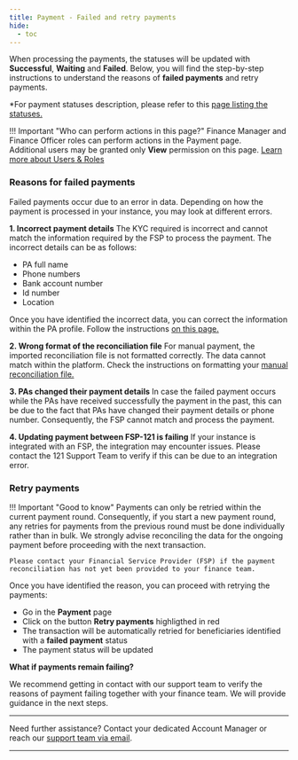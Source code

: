 ```yaml
---
title: Payment - Failed and retry payments
hide:
  - toc
---
```


When processing the payments, the statuses will be updated with **Successful**, **Waiting** and **Failed**.
Below, you will find the step-by-step instructions to understand the reasons of **failed payments** and retry payments.

*For payment statuses description, please refer to this [page listing the statuses.](./list-status-payment-page.md)

!!! Important "Who can perform actions in this page?"
    Finance Manager and Finance Officer roles can perform actions in the Payment page.  
    Additional users may be granted only **View** permission on this page. [Learn more about Users & Roles](../users/users-roles-page.md)

### Reasons for failed payments

Failed payments occur due to an error in data. Depending on how the payment is processed in your instance, you may look at different errors.

**1. Incorrect payment details**
    The KYC required is incorrect and cannot match the information required by the FSP to process the payment. The incorrect details can be as follows:

- PA full name
- Phone numbers
- Bank account number
- Id number
- Location

Once you have identified the incorrect data, you can correct the information within the PA profile. Follow the instructions [on this page.](../registration/edit-pa-profile.md)

**2. Wrong format of the reconciliation file**
    For manual payment, the imported reconciliation file is not formatted correctly. The data cannot match within the platform. Check the instructions on formatting your [manual reconciliation file.](./manual-payment-reconciliation.md)

**3. PAs changed their payment details**
    In case the failed payment occurs while the PAs have received successfully the payment in the past, this can be due to the fact that PAs have changed their payment details or phone number. Consequently, the FSP cannot match and process the payment.


**4. Updating payment between FSP-121 is failing**
    If your instance is integrated with an FSP, the integration may encounter issues. Please contact the 121 Support Team to verify if this can be due to an integration error.

### Retry payments

!!! Important "Good to know"
    Payments can only be retried within the current payment round. Consequently, if you start a new payment round, any retries for payments from the previous round must be done individually rather than in bulk. We strongly advise reconciling the data for the ongoing payment before proceeding with the next transaction.

    Please contact your Financial Service Provider (FSP) if the payment reconciliation has not yet been provided to your finance team.


Once you have identified the reason, you can proceed with retrying the payments:

- Go in the **Payment** page
- Click on the button **Retry payments** highligthed in red
- The transaction will be automatically retried for beneficiaries identified with a **failed payment** status
- The payment status will be updated

**What if payments remain failing?**

We recommend getting in contact with our support team to verify the reasons of payment failing together with your finance team. We will provide guidance in the next steps.

___
Need further assistance? Contact your dedicated Account Manager or reach our [support team via email](mailto:support@121.global).
___
